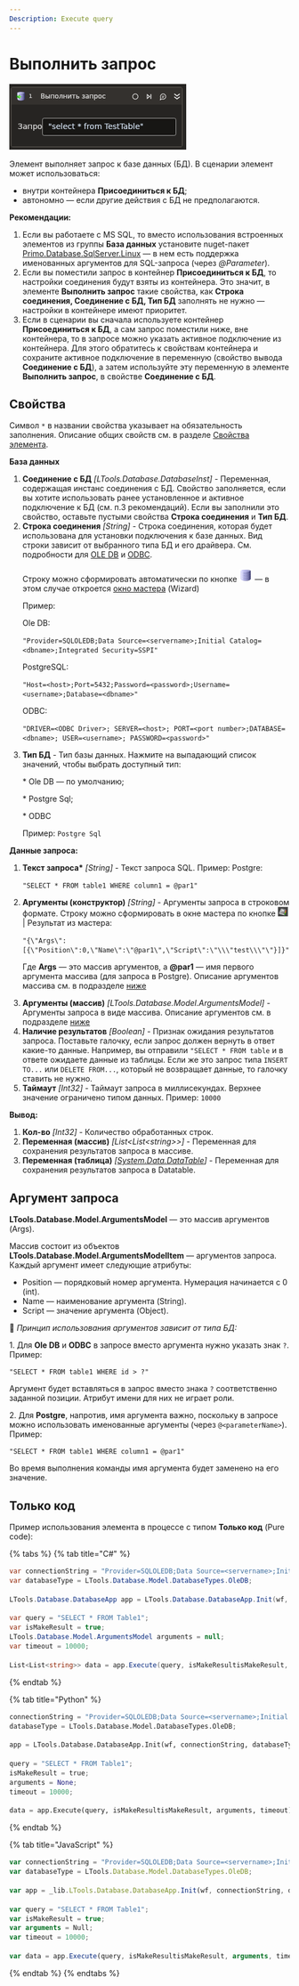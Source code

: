 ```yaml
---
Description: Execute query
---
```


# Выполнить запрос

![](../../../.gitbook/assets1/studio-linux-elements-basic/execute-query-activity.png)

Элемент выполняет запрос к базе данных (БД). В сценарии элемент может использоваться:
* внутри контейнера **Присоединиться к БД**;
* автономно — если другие действия с БД не предполагаются.

**Рекомендации:**

1. Если вы работаете с MS SQL, то вместо использования встроенных элементов из группы **База данных** установите nuget-пакет [Primo.Database.SqlServer.Linux](https://www.nuget.org/packages/Primo.Database.SqlServer.Linux) — в нем есть поддержка именованных аргументов для SQL-запроса (через _@Parameter_).
2. Если вы поместили запрос в контейнер **Присоединиться к БД**, то настройки соединения будут взяты из контейнера. Это значит, в элементе **Выполнить запрос** такие свойства, как **Строка соединения, Соединение с БД, Тип БД** заполнять не нужно — настройки в контейнере имеют приоритет.
3. Если в сценарии вы сначала используете контейнер **Присоединиться к БД**, а сам запрос поместили ниже, вне контейнера, то в запросе можно указать активное подключение из контейнера. Для этого обратитесь к свойствам контейнера и сохраните активное подключение в переменную (свойство вывода **Соединение с БД**), а затем используйте эту переменную в элементе **Выполнить запрос**, в свойстве **Соединение с БД**.

## Свойства

Символ `*` в названии свойства указывает на обязательность заполнения. Описание общих свойств см. в разделе [Свойства элемента](https://docs.primo-rpa.ru/primo-rpa/primo-studio/process/elements#svoistva-elementa).

**База данных** 
1. **Соединение с БД** *[LTools.Database.DatabaseInst]* - Переменная, содержащая инстанс соединения с БД. Свойство заполняется, если вы хотите использовать ранее установленное и активное подключение к БД (см. п.3 рекомендаций). Если вы заполнили это свойство, оставьте пустыми свойства **Строка соединения** и **Тип БД**.
1. **Строка соединения** *[String]* - Строка соединения, которая будет использована для установки подключения к базе данных. Вид строки зависит от выбранного типа БД и его драйвера. См. подробности для <a href="https://www.connectionstrings.com/net-framework-data-provider-for-ole-db/use-an-ole-db-provider-from-net">OLE DB</a> и <a href="https://www.connectionstrings.com/net-framework-data-provider-for-odbc/use-an-odbc-driver-from-net">ODBC</a>.<br><br>Строку можно сформировать автоматически по кнопке <img src="../../../.gitbook/assets/connection_editor_button.png" alt="" data-size="line"> — в этом случае откроется [окно мастера](https://docs.primo-rpa.ru/primo-rpa/g_elements/el_basic/els_db/el_db_exec#okno-mastera-sozdaniya-stroki) (Wizard)</p> Пример: <p>Ole DB:</p> <p>`"Provider=SQLOLEDB;Data Source=<servername>;Initial Catalog=<dbname>;Integrated Security=SSPI"`</p> <p>PostgreSQL:</p> <p> `"Host=<host>;Port=5432;Password=<password>;Username=<username>;Database=<dbname>"`</p> <p>ODBC:</p> <p>`"DRIVER=<ODBC Driver>; SERVER=<host>; PORT=<port number>;DATABASE=<dbname>; USER=<username>; PASSWORD=<password>"`</p>
1. **Тип БД** - Тип базы данных. Нажмите на выпадающий список значений, чтобы выбрать доступный тип: <p>* Ole DB — по умолчанию;</p> <p>* Postgre Sql;</p> <p>* ODBC</p> Пример: `Postgre Sql`

**Данные запроса:** 
1. **Текст запроса\*** *[String]* - Текст запроса SQL. Пример: Postgre: <p>`"SELECT * FROM table1 WHERE column1 = @par1"`</p>
1. **Аргументы (конструктор)** *[String]* - Аргументы запроса в строковом формате. Строку можно сформировать в окне мастера по кнопке <img src="../../../.gitbook/assets/args-constructor.png" alt=""> | Результат из мастера: <p> `"{\"Args\":[{\"Position\":0,\"Name\":\"@par1\",\"Script\":\"\\\"test\\\"\"}]}"`</p> Где <strong>Args</strong> — это массив аргументов, а **@par1** — имя первого аргумента массива (для запроса в Postgre). Описание аргументов массива см. в подразделе [ниже](https://docs.primo-rpa.ru/primo-rpa/g_elements/el_basic/els_db/el_db_exec#argument-zaprosa)</p> 
1. **Аргументы (массив)** *[LTools.Database.Model.ArgumentsModel]* - Аргументы запроса в виде массива. Описание аргументов см. в подразделе [ниже](https://docs.primo-rpa.ru/primo-rpa/g_elements/el_basic/els_db/el_db_exec#argument-zaprosa)   
1. **Наличие результатов** *[Boolean]* - Признак ожидания результатов запроса. Поставьте галочку, если запрос должен вернуть в ответ какие-то данные. Например, вы отправили `"SELECT * FROM table` и в ответе ожидаете данные из таблицы. Если же это запрос типа `INSERT TO...` или `DELETE FROM...`, который не возвращает данные, то галочку ставить не нужно.
1. **Таймаут** *[Int32]* - Таймаут запроса в миллисекундах. Верхнее значение ограничено типом данных. Пример: `10000`
   
**Вывод:** 
1. **Кол-во** *[Int32]* - Количество обработанных строк.
1. **Переменная (массив)** *[List\<List\<string>>]* - Переменная для сохранения результатов запроса в массиве.
1. **Переменная (таблица)** *[[System.Data.DataTable](https://learn.microsoft.com/ru-ru/dotnet/api/system.data.datatable?view=netcore-2.1)]* - Переменная для сохранения результатов запроса в Datatable.

## Аргумент запроса

**LTools.Database.Model.ArgumentsModel** — это массив аргументов (Args).

Массив состоит из объектов **LTools.Database.Model.ArgumentsModelItem** — аргументов запроса. Каждый аргумент имеет следующие атрибуты:

* Position — порядковый номер аргумента. Нумерация начинается с 0 (int).
* Name — наименование аргумента (String).
* Script — значение аргумента (Object).

:small_orange_diamond: *Принцип использования аргументов зависит от типа БД:*

1\. Для **Ole DB** и **ODBC** в запросе вместо аргумента нужно указать знак `?`. Пример:

```
"SELECT * FROM table1 WHERE id > ?"
```

Аргумент будет вставляться в запрос вместо знака `?` соответственно заданной позиции. Атрибут имени для них не играет роли.

2\. Для **Postgre**, напротив, имя аргумента важно, поскольку в запросе можно использовать именованные аргументы (через `@<parameterName>`). Пример:

```
"SELECT * FROM table1 WHERE column1 = @par1"
```

Во время выполнения команды имя аргумента будет заменено на его значение.

## Только код

Пример использования элемента в процессе с типом **Только код** (Pure code):

{% tabs %}
{% tab title="C#" %}
```csharp
var connectionString = "Provider=SQLOLEDB;Data Source=<servername>;Initial Catalog=<dbname>;Integrated Security=SSPI";
var databaseType = LTools.Database.Model.DatabaseTypes.OleDB;

LTools.Database.DatabaseApp app = LTools.Database.DatabaseApp.Init(wf, connectionString, databaseType);

var query = "SELECT * FROM Table1";
var isMakeResult = true;
LTools.Database.Model.ArgumentsModel arguments = null;
var timeout = 10000;

List<List<string>> data = app.Execute(query, isMakeResultisMakeResult, arguments, timeout);
```
{% endtab %}

{% tab title="Python" %}
```python
connectionString = "Provider=SQLOLEDB;Data Source=<servername>;Initial Catalog=<dbname>;Integrated Security=SSPI";
databaseType = LTools.Database.Model.DatabaseTypes.OleDB;

app = LTools.Database.DatabaseApp.Init(wf, connectionString, databaseType)

query = "SELECT * FROM Table1";
isMakeResult = true;
arguments = None;
timeout = 10000;

data = app.Execute(query, isMakeResultisMakeResult, arguments, timeout);
```
{% endtab %}

{% tab title="JavaScript" %}
```javascript
var connectionString = "Provider=SQLOLEDB;Data Source=<servername>;Initial Catalog=<dbname>;Integrated Security=SSPI";
var databaseType = LTools.Database.Model.DatabaseTypes.OleDB;

var app = _lib.LTools.Database.DatabaseApp.Init(wf, connectionString, databaseType);

var query = "SELECT * FROM Table1";
var isMakeResult = true;
var arguments = Null;
var timeout = 10000;

var data = app.Execute(query, isMakeResultisMakeResult, arguments, timeout);
```
{% endtab %}
{% endtabs %}



